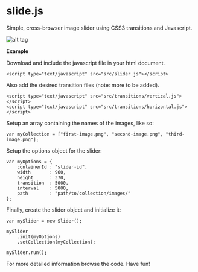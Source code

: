 slide.js
========

Simple, cross-browser image slider using CSS3 transitions and Javascript.

![alt tag](https://dl.dropboxusercontent.com/u/1690746/images/slider-example.png)

**Example**

Download and include the javascript file in your html document.

```
<script type="text/javascript" src="src/slider.js"></script>
```

Also add the desired transition files (note: more to be added).

```
<script type="text/javascript" src="src/transitions/vertical.js"></script>
<script type="text/javascript" src="src/transitions/horizontal.js"></script>
```

Setup an array containing the names of the images, like so:

```
var myCollection = ["first-image.png", "second-image.png", "third-image.png"];
```

Setup the options object for the slider:

```
var myOptions = {
	containerId : "slider-id", 
	width 		: 960, 
	height 		: 370, 
	transition 	: 5000,
	interval	: 5000,
	path		: "path/to/collection/images/"
};
```

Finally, create the slider object and initialize it:

```
var mySlider = new Slider();

mySlider
	.init(myOptions)
	.setCollection(myCollection);

mySlider.run();
```

For more detailed information browse the code. Have fun!

